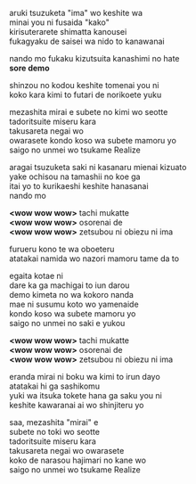 aruki tsuzuketa "ima" wo keshite wa  
minai you ni fusaida "kako"  
kirisuterarete shimatta kanousei  
fukagyaku de saisei wa nido to kanawanai

nando mo fukaku kizutsuita kanashimi no hate  
**sore demo**

shinzou no kodou keshite tomenai you ni  
koko kara kimi to futari de norikoete yuku

mezashita mirai e subete no kimi wo seotte  
tadoritsuite miseru kara  
takusareta negai wo  
owarasete kondo koso wa subete mamoru yo  
saigo no unmei wo tsukame Realize

aragai tsuzuketa saki ni kasanaru mienai kizuato  
yake ochisou na tamashii no koe ga  
itai yo to kurikaeshi keshite hanasanai  
nando mo

**\<wow wow wow>** tachi mukatte  
**\<wow wow wow>** osorenai de  
**\<wow wow wow>** zetsubou ni obiezu ni ima

furueru kono te wa oboeteru  
atatakai namida wo nazori mamoru tame da to

egaita kotae ni  
dare ka ga machigai to iun darou  
demo kimeta no wa kokoro nanda  
mae ni susumu koto wo yamenaide  
kondo koso wa subete mamoru yo  
saigo no unmei no saki e yukou

**\<wow wow wow>** tachi mukatte  
**\<wow wow wow>** osorenai de  
**\<wow wow wow>** zetsubou ni obiezu ni ima

eranda mirai ni boku wa kimi to irun dayo  
atatakai hi ga sashikomu  
yuki wa itsuka tokete hana ga saku you ni  
keshite kawaranai ai wo shinjiteru yo

saa, mezashita "mirai" e  
subete no toki wo seotte  
tadoritsuite miseru kara  
takusareta negai wo owarasete  
koko de narasou hajimari no kane wo  
saigo no unmei wo tsukame Realize
